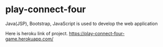 # play-connect-four
Java(JSP), Bootstrap, JavaScript is used to develop the web application

Here is heroku link of project.
https://play-connect-four-game.herokuapp.com/
